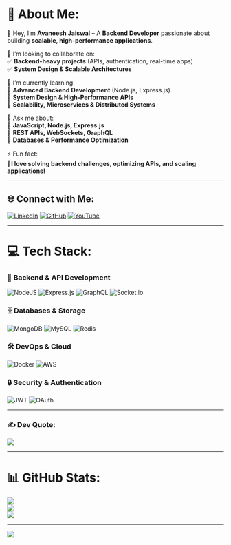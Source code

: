 # 💫 About Me:  
👋 Hey, I’m **Avaneesh Jaiswal** – A **Backend Developer** passionate about building **scalable, high-performance applications**.  

👯 I’m looking to collaborate on:  
✅ **Backend-heavy projects** (APIs, authentication, real-time apps)  
✅ **System Design & Scalable Architectures**  

🌱 I’m currently learning:  
🔹 **Advanced Backend Development** (Node.js, Express.js)  
🔹 **System Design & High-Performance APIs**  
🔹 **Scalability, Microservices & Distributed Systems**  

💬 Ask me about:  
🔹 **JavaScript, Node.js, Express.js**  
🔹 **REST APIs, WebSockets, GraphQL**  
🔹 **Databases & Performance Optimization**  

⚡ Fun fact:  
🔹**I love solving backend challenges, optimizing APIs, and scaling applications!**  

---

## 🌐 Connect with Me:  
[![LinkedIn](https://img.shields.io/badge/LinkedIn-%230077B5.svg?logo=linkedin&logoColor=white)](https://linkedin.com/in/avaneeshjaiswal) [![GitHub](https://img.shields.io/badge/GitHub-%23121011.svg?logo=github&logoColor=white)](https://github.com/iavaneeshjaiswal) [![YouTube](https://img.shields.io/badge/YouTube-%23FF0000.svg?logo=YouTube&logoColor=white)]([https://youtube.com/@basskaraj](https://www.youtube.com/@urban_yodha))  

---

# 💻 Tech Stack:  
### 🚀 **Backend & API Development**  
![NodeJS](https://img.shields.io/badge/node.js-6DA55F?style=for-the-badge&logo=node.js&logoColor=white) ![Express.js](https://img.shields.io/badge/express.js-%23404d59.svg?style=for-the-badge&logo=express&logoColor=%2361DAFB) ![GraphQL](https://img.shields.io/badge/GraphQL-E10098?style=for-the-badge&logo=graphql&logoColor=white) ![Socket.io](https://img.shields.io/badge/Socket.io-black?style=for-the-badge&logo=socket.io&badgeColor=010101)  

### 🗄️ **Databases & Storage**  
![MongoDB](https://img.shields.io/badge/MongoDB-%234ea94b.svg?style=for-the-badge&logo=mongodb&logoColor=white) ![MySQL](https://img.shields.io/badge/mysql-4479A1.svg?style=for-the-badge&logo=mysql&logoColor=white) ![Redis](https://img.shields.io/badge/Redis-%23DC382D.svg?style=for-the-badge&logo=redis&logoColor=white)  

### 🛠️ **DevOps & Cloud**  
![Docker](https://img.shields.io/badge/docker-%230db7ed.svg?style=for-the-badge&logo=docker&logoColor=white) ![AWS](https://img.shields.io/badge/AWS-%23FF9900.svg?style=for-the-badge&logo=amazon-aws&logoColor=white)  

### 🔒 **Security & Authentication**  
![JWT](https://img.shields.io/badge/JWT-black?style=for-the-badge&logo=JSON%20web%20tokens) ![OAuth](https://img.shields.io/badge/OAuth-2.0-%2300A4CC.svg?style=for-the-badge&logo=oauth)  

---

### ✍️ Dev Quote:  
![](https://quotes-github-readme.vercel.app/api?type=horizontal&theme=radical)  

---

# 📊 GitHub Stats:
![](https://github-readme-stats.vercel.app/api?username=iavaneeshjaiswal&theme=dark&hide_border=false&include_all_commits=false&count_private=false)<br/>
![](https://nirzak-streak-stats.vercel.app/?user=iavaneeshjaiswal&theme=dark&hide_border=false)<br/>
![](https://github-readme-stats.vercel.app/api/top-langs/?username=iavaneeshjaiswal&theme=dark&hide_border=false&include_all_commits=false&count_private=false&layout=compact)

---
[![](https://visitcount.itsvg.in/api?id=iavaneeshjaiswal&icon=0&color=0)](https://visitcount.itsvg.in)


